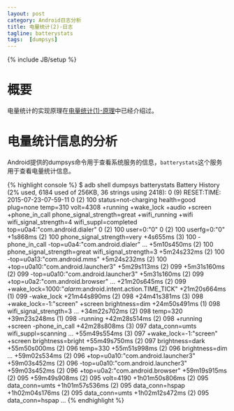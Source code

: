 ```yaml
---
layout: post
category: Android日志分析
title: 电量统计(2)-日志
tagline: batterystats
tags:  [dumpsys]
---
```

{% include JB/setup %}

# 概要

电量统计的实现原理在[电量统计(1)-原理](2015-07-21-batterystats-part1.md)中已经介绍过。

# 电量统计信息的分析

Android提供的dumpsys命令用于查看系统服务的信息，`batterystats`这个服务用于查看电量统计信息。

{% highlight console %}
$ adb shell dumpsys batterystats
Battery History (2% used, 6184 used of 256KB, 36 strings using 2418):
                    0 (9) RESET:TIME: 2015-07-23-07-59-11
                    0 (2) 100 status=not-charging health=good plug=none temp=310 volt=4308 +running +wake_lock +audio +screen +phone_in_call phone_signal_strength=great +wifi_running +wifi wifi_signal_strength=4 wifi_suppl=completed top=u0a4:"com.android.dialer"
                    0 (2) 100 user=0:"0"
                    0 (2) 100 userfg=0:"0"
             +1s868ms (2) 100 phone_signal_strength=very
             +4s655ms (3) 100 -phone_in_call -top=u0a4:"com.android.dialer"
                  ...
          +5m10s450ms (2) 100 phone_signal_strength=great wifi_signal_strength=3
          +5m24s232ms (2) 100 -top=u0a13:"com.android.mms"
          +5m24s232ms (2) 100 +top=u0a10:"com.android.launcher3"
          +5m29s113ms (2) 099
          +5m31s160ms (2) 099 -top=u0a10:"com.android.launcher3"
          +5m31s160ms (2) 099 +top=u0a2:"com.android.browser"
                  ...
         +21m20s645ms (2) 099 +wake_lock=1000:"*alarm*:android.intent.action.TIME_TICK"
         +21m20s664ms (1) 099 -wake_lock
         +21m44s890ms (2) 098
         +24m41s381ms (3) 098 +wake_lock=-1:"screen" +screen brightness=dim
         +24m50s491ms (1) 098 wifi_signal_strength=3
                  ...
         +34m22s702ms (2) 098 temp=320
         +39m23s248ms (1) 098 -running
         +42m28s514ms (2) 098 +running +screen -phone_in_call
         +42m28s808ms (3) 097 data_conn=umts wifi_suppl=scanning
                  ...
         +55m49s554ms (3) 097 +wake_lock=-1:"screen" +screen brightness=bright
         +55m49s750ms (2) 097 brightness=dark
         +55m50s000ms (2) 096 temp=330
         +55m51s998ms (2) 096 brightness=dim
                  ...
         +59m02s534ms (2) 096 +top=u0a10:"com.android.launcher3"
         +59m03s452ms (2) 096 -top=u0a10:"com.android.launcher3"
         +59m03s452ms (2) 096 +top=u0a2:"com.android.browser"
         +59m19s915ms (2) 095
         +59m49s908ms (2) 095 volt=4190
       +1h01m50s806ms (2) 095 data_conn=umts
       +1h01m57s536ms (2) 095 data_conn=hspap
       +1h02m04s176ms (2) 095 data_conn=umts
       +1h02m12s472ms (2) 095 data_conn=hspap
                  ...
{% endhighlight %}


